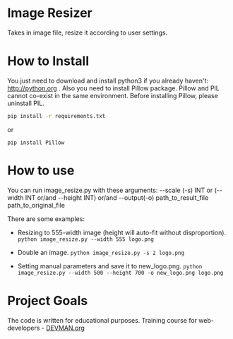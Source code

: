 # Image Resizer

Takes in image file, resize it according to user settings.

# How to Install

You just need to download and install python3 if you already haven't: http://python.org .
Also you need to install Pillow package. Pillow and PIL cannot co-exist in the same environment. Before installing Pillow, please uninstall PIL.

```bash
pip install -r requirements.txt
```
or
```
pip install Pillow
```

# How to use

You can run image_resize.py with these arguments:
--scale (-s) INT or (--width INT or/and --height INT) or/and --output(-o) path_to_result_file path_to_original_file

There are some examples:

* Resizing to 555-width image (height will auto-fit without disproportion).
`
python image_resize.py --width 555 logo.png
`

* Double an image.
`
python image_resize.py -s 2 logo.png
`

* Setting manual parameters and save it to new_logo.png.
`
python image_resize.py --width 500 --height 700 -o new_logo.png logo.png
`

# Project Goals

The code is written for educational purposes. Training course for web-developers - [DEVMAN.org](https://devman.org)
